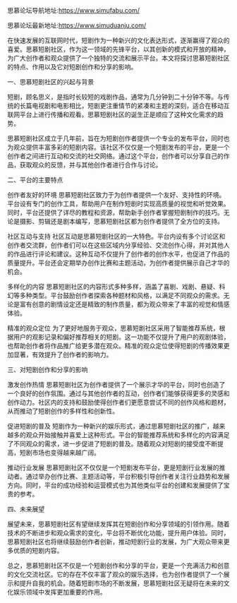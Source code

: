思慕论坛导航地址:https://www.simufabu.com/

思慕论坛最新地址:https://www.simuduanju.com/

在快速发展的互联网时代，短剧作为一种新兴的文化表达形式，逐渐赢得了观众的喜爱。思慕短剧社区，作为这一领域的先锋平台，以其创新的模式和开放的精神，为广大创作者和观众提供了一个独特的交流和展示平台。本文将探讨思慕短剧社区的特点、作用以及它对短剧创作和分享的影响。

一、思慕短剧社区的兴起与背景

短剧，顾名思义，是指时长较短的戏剧作品，通常为几分钟到二十分钟不等。与传统的长篇电视剧和电影相比，短剧更注重情节的紧凑和主题的深刻，适合在移动互联网平台上进行传播和观看。思慕短剧社区的诞生正是顺应了这种文化需求的趋势。

思慕短剧社区成立于几年前，旨在为短剧创作者提供一个专业的发布平台，同时也为观众提供丰富多彩的短剧内容。该社区不仅仅是一个短剧发布的平台，更是一个创作者之间进行互动和交流的社交网络。通过这个平台，创作者可以分享自己的作品，获取观众的反馈，并与其他创作者进行合作与讨论。

二、平台的主要特点

创作者友好的环境
思慕短剧社区致力于为创作者提供一个友好、支持性的环境。平台设有专门的创作工具，帮助用户在制作短剧时实现高质量的视觉和听觉效果。同时，平台还提供了详尽的教程和资源，帮助新手创作者掌握短剧制作的技巧。无论是摄影、剪辑还是剧本编写，思慕短剧社区都为创作者提供了全方位的支持。

社区互动与支持
社区互动是思慕短剧社区的一大特色。平台内设有多个讨论区和创作者交流群，创作者们可以在这些区域内分享经验、交流创作心得，并对其他人的作品进行评论和建议。这种互动不仅提升了创作者的创作水平，也促进了作品的质量提升。平台还会定期举办创作比赛和主题活动，为创作者提供展示自己才华的机会。

多样化的内容
思慕短剧社区的内容形式多种多样，涵盖了喜剧、戏剧、悬疑、科幻等多种类型。平台鼓励创作者探索各种题材和风格，以满足不同观众的需求。无论是富有创意的剧情设定还是精致的制作质量，都为观众带来了丰富的视觉和情感体验。

精准的观众定位
为了更好地服务于观众，思慕短剧社区采用了智能推荐系统，根据用户的观影记录和偏好推荐相关的短剧。这一功能不仅提升了用户的观剧体验，也帮助创作者将作品推广给更多潜在观众。精准的观众定位使得短剧的传播效果更加显著，有效提升了创作者的影响力。

三、对短剧创作和分享的影响

激发创作热情
思慕短剧社区为创作者提供了一个展示才华的平台，同时也创造了一个良好的创作氛围。通过与其他创作者的互动，创作者们能够获得更多的灵感和创作动力。社区内的支持和鼓励使得创作者们更愿意尝试不同的创作风格和题材，从而推动了短剧创作的多样性和创新性。

促进短剧的普及
短剧作为一种新兴的娱乐形式，通过思慕短剧社区的推广，越来越多的观众开始接触并喜爱上这种形式。平台的智能推荐系统和多样化的内容满足了不同观众的需求，进一步促进了短剧的普及。随着观众对短剧的接受度不断提高，短剧市场也变得越来越广阔。

推动行业发展
思慕短剧社区不仅仅是一个短剧发布平台，更是短剧行业发展的推动者。通过举办创作比赛、主题活动等，平台积极引导创作者关注行业趋势和发展方向。同时，平台的成功经验和运营模式也为其他类似平台的创建和发展提供了宝贵的参考。

四、未来展望

展望未来，思慕短剧社区有望继续发挥其在短剧创作和分享领域的引领作用。随着技术的不断进步和观众需求的变化，平台将不断优化功能，提升用户体验。同时，思慕短剧社区也将继续鼓励创作者创新，推动短剧行业的发展，为广大观众带来更多优质的短剧内容。

总之，思慕短剧社区不仅是一个短剧创作和分享的平台，更是一个充满活力和创意的文化交流社区。它的存在不仅丰富了观众的娱乐选择，也为创作者提供了一个展示和提升自我的机会。随着短剧市场的不断发展，思慕短剧社区无疑将在未来的文化娱乐领域中发挥更加重要的作用。
